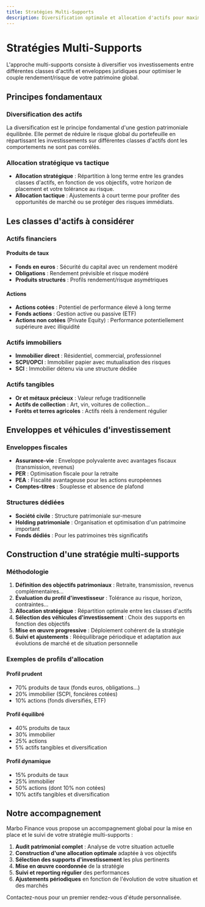 ```yaml
---
title: Stratégies Multi-Supports
description: Diversification optimale et allocation d'actifs pour maximiser performance et sécurité
---
```


# Stratégies Multi-Supports

L'approche multi-supports consiste à diversifier vos investissements entre différentes classes d'actifs et enveloppes juridiques pour optimiser le couple rendement/risque de votre patrimoine global.

## Principes fondamentaux

### Diversification des actifs

La diversification est le principe fondamental d'une gestion patrimoniale équilibrée. Elle permet de réduire le risque global du portefeuille en répartissant les investissements sur différentes classes d'actifs dont les comportements ne sont pas corrélés.

### Allocation stratégique vs tactique

- **Allocation stratégique** : Répartition à long terme entre les grandes classes d'actifs, en fonction de vos objectifs, votre horizon de placement et votre tolérance au risque.
- **Allocation tactique** : Ajustements à court terme pour profiter des opportunités de marché ou se protéger des risques immédiats.

## Les classes d'actifs à considérer

### Actifs financiers

#### Produits de taux

- **Fonds en euros** : Sécurité du capital avec un rendement modéré
- **Obligations** : Rendement prévisible et risque modéré
- **Produits structurés** : Profils rendement/risque asymétriques

#### Actions

- **Actions cotées** : Potentiel de performance élevé à long terme
- **Fonds actions** : Gestion active ou passive (ETF)
- **Actions non cotées** (Private Equity) : Performance potentiellement supérieure avec illiquidité

### Actifs immobiliers

- **Immobilier direct** : Résidentiel, commercial, professionnel
- **SCPI/OPCI** : Immobilier papier avec mutualisation des risques
- **SCI** : Immobilier détenu via une structure dédiée

### Actifs tangibles

- **Or et métaux précieux** : Valeur refuge traditionnelle
- **Actifs de collection** : Art, vin, voitures de collection...
- **Forêts et terres agricoles** : Actifs réels à rendement régulier

## Enveloppes et véhicules d'investissement

### Enveloppes fiscales

- **Assurance-vie** : Enveloppe polyvalente avec avantages fiscaux (transmission, revenus)
- **PER** : Optimisation fiscale pour la retraite
- **PEA** : Fiscalité avantageuse pour les actions européennes
- **Comptes-titres** : Souplesse et absence de plafond

### Structures dédiées

- **Société civile** : Structure patrimoniale sur-mesure
- **Holding patrimoniale** : Organisation et optimisation d'un patrimoine important
- **Fonds dédiés** : Pour les patrimoines très significatifs

## Construction d'une stratégie multi-supports

### Méthodologie

1. **Définition des objectifs patrimoniaux** : Retraite, transmission, revenus complémentaires...
2. **Évaluation du profil d'investisseur** : Tolérance au risque, horizon, contraintes...
3. **Allocation stratégique** : Répartition optimale entre les classes d'actifs
4. **Sélection des véhicules d'investissement** : Choix des supports en fonction des objectifs
5. **Mise en œuvre progressive** : Déploiement cohérent de la stratégie
6. **Suivi et ajustements** : Rééquilibrage périodique et adaptation aux évolutions de marché et de situation personnelle

### Exemples de profils d'allocation

#### Profil prudent

- 70% produits de taux (fonds euros, obligations...)
- 20% immobilier (SCPI, foncières cotées)
- 10% actions (fonds diversifiés, ETF)

#### Profil équilibré

- 40% produits de taux
- 30% immobilier
- 25% actions
- 5% actifs tangibles et diversification

#### Profil dynamique

- 15% produits de taux
- 25% immobilier
- 50% actions (dont 10% non cotées)
- 10% actifs tangibles et diversification

## Notre accompagnement

Marbo Finance vous propose un accompagnement global pour la mise en place et le suivi de votre stratégie multi-supports :

1. **Audit patrimonial complet** : Analyse de votre situation actuelle
2. **Construction d'une allocation optimale** adaptée à vos objectifs
3. **Sélection des supports d'investissement** les plus pertinents
4. **Mise en œuvre coordonnée** de la stratégie
5. **Suivi et reporting régulier** des performances
6. **Ajustements périodiques** en fonction de l'évolution de votre situation et des marchés

Contactez-nous pour un premier rendez-vous d'étude personnalisée.